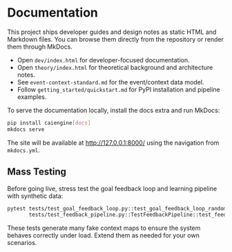 # Documentation

This project ships developer guides and design notes as static HTML and Markdown
files. You can browse them directly from the repository or render them through
MkDocs.

- Open `dev/index.html` for developer-focused documentation.
- Open `theory/index.html` for theoretical background and architecture notes.
- See `event-context-standard.md` for the event/context data model.
- Follow `getting_started/quickstart.md` for PyPI installation and pipeline
  examples.

To serve the documentation locally, install the docs extra and run MkDocs:

```bash
pip install caiengine[docs]
mkdocs serve
```

The site will be available at http://127.0.0.1:8000/ using the navigation from
`mkdocs.yml`.


## Mass Testing

Before going live, stress test the goal feedback loop and learning pipeline with synthetic data:

```bash
pytest tests/test_goal_feedback_loop.py::test_goal_feedback_loop_randomized_batch \
       tests/test_feedback_pipeline.py::TestFeedbackPipeline::test_feedback_pipeline_randomized_batch
```

These tests generate many fake context maps to ensure the system behaves correctly under load. Extend them as needed for your own scenarios.
